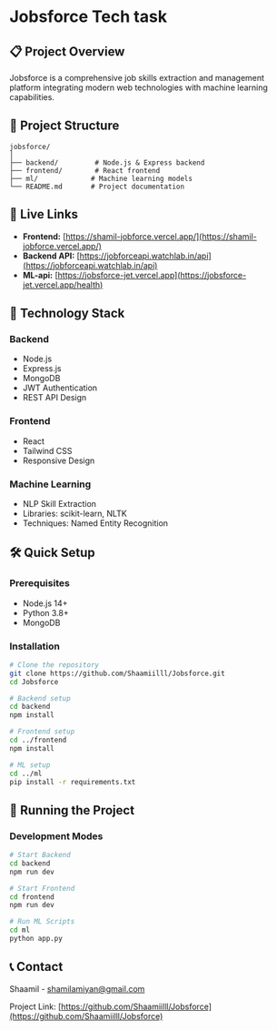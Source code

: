 #  Jobsforce Tech task

## 📋 Project Overview
Jobsforce is a comprehensive job skills extraction and management platform integrating modern web technologies with machine learning capabilities.

## 🌟 Project Structure
```
jobsforce/
│
├── backend/         # Node.js & Express backend
├── frontend/        # React frontend
├── ml/             # Machine learning models
└── README.md       # Project documentation
```

## 🔗 Live Links
- **Frontend:** [https://shamil-jobforce.vercel.app/](https://shamil-jobforce.vercel.app/)
- **Backend API:** [https://jobforceapi.watchlab.in/api](https://jobforceapi.watchlab.in/api)
- **ML-api:** [https://jobsforce-jet.vercel.app](https://jobsforce-jet.vercel.app/health)

## 🔧 Technology Stack

### Backend
- Node.js
- Express.js
- MongoDB
- JWT Authentication
- REST API Design

### Frontend
- React
- Tailwind CSS
- Responsive Design

### Machine Learning
- NLP Skill Extraction
- Libraries: scikit-learn, NLTK
- Techniques: Named Entity Recognition

## 🛠 Quick Setup

### Prerequisites
- Node.js 14+
- Python 3.8+
- MongoDB

### Installation
```bash
# Clone the repository
git clone https://github.com/Shaamiilll/Jobsforce.git
cd Jobsforce

# Backend setup
cd backend
npm install

# Frontend setup
cd ../frontend
npm install

# ML setup
cd ../ml
pip install -r requirements.txt
```

## 🚀 Running the Project

### Development Modes
```bash
# Start Backend
cd backend
npm run dev

# Start Frontend
cd frontend
npm run dev

# Run ML Scripts
cd ml
python app.py
```



## 📞 Contact
Shaamil - shamilamiyan@gmail.com

Project Link: [https://github.com/Shaamiilll/Jobsforce](https://github.com/Shaamiilll/Jobsforce)
```


